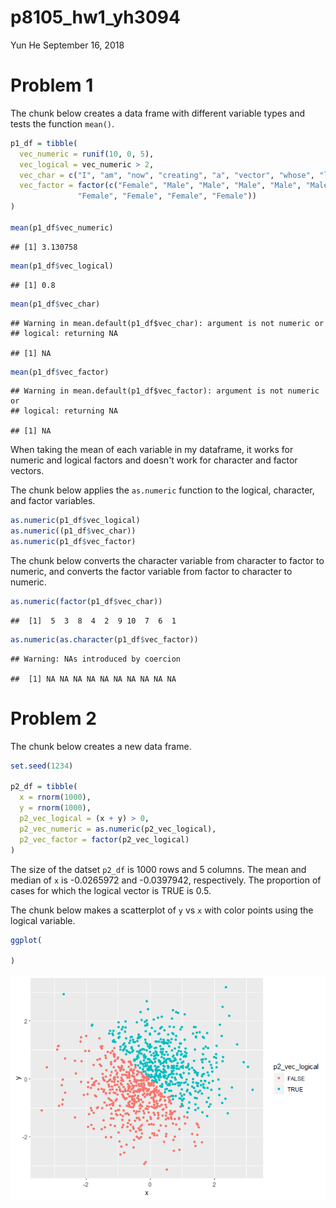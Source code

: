 p8105\_hw1\_yh3094
================
Yun He
September 16, 2018

Problem 1
=========

The chunk below creates a data frame with different variable types and tests the function `mean()`.

``` r
p1_df = tibble(
  vec_numeric = runif(10, 0, 5),
  vec_logical = vec_numeric > 2,
  vec_char = c("I", "am", "now", "creating", "a", "vector", "whose", "length", "is", "10"),
  vec_factor = factor(c("Female", "Male", "Male", "Male", "Male", "Male", 
               "Female", "Female", "Female", "Female"))
)

mean(p1_df$vec_numeric)
```

    ## [1] 3.130758

``` r
mean(p1_df$vec_logical)
```

    ## [1] 0.8

``` r
mean(p1_df$vec_char)
```

    ## Warning in mean.default(p1_df$vec_char): argument is not numeric or
    ## logical: returning NA

    ## [1] NA

``` r
mean(p1_df$vec_factor)
```

    ## Warning in mean.default(p1_df$vec_factor): argument is not numeric or
    ## logical: returning NA

    ## [1] NA

When taking the mean of each variable in my dataframe, it works for numeric and logical factors and doesn't work for character and factor vectors.

The chunk below applies the `as.numeric` function to the logical, character, and factor variables.

``` r
as.numeric(p1_df$vec_logical)
as.numeric((p1_df$vec_char))
as.numeric(p1_df$vec_factor)
```

The chunk below converts the character variable from character to factor to numeric, and converts the factor variable from factor to character to numeric.

``` r
as.numeric(factor(p1_df$vec_char))
```

    ##  [1]  5  3  8  4  2  9 10  7  6  1

``` r
as.numeric(as.character(p1_df$vec_factor))
```

    ## Warning: NAs introduced by coercion

    ##  [1] NA NA NA NA NA NA NA NA NA NA

Problem 2
=========

The chunk below creates a new data frame.

``` r
set.seed(1234)

p2_df = tibble(
  x = rnorm(1000),
  y = rnorm(1000),
  p2_vec_logical = (x + y) > 0,
  p2_vec_numeric = as.numeric(p2_vec_logical),
  p2_vec_factor = factor(p2_vec_logical)
)
```

The size of the datset `p2_df` is 1000 rows and 5 columns. The mean and median of `x` is -0.0265972 and -0.0397942, respectively. The proportion of cases for which the logical vector is TRUE is 0.5.

The chunk below makes a scatterplot of `y` vs `x` with color points using the logical variable.

``` r
ggplot(
  
)
```

![](p8105_hw1_yh3094_files/figure-markdown_github/p2_yx_scatter_logical-1.png)
